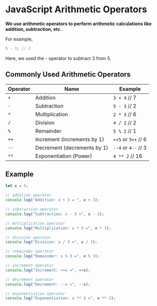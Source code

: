 # JavaScript Arithmetic Operators

**We use arithmetic operators to perform arithmetic calculations like addition, subtraction, etc.**

For example,

```js
5 - 3; // 2
```

Here, we used the - operator to subtract 3 from 5.

## Commonly Used Arithmetic Operators

| Operator | Name                        | Example             |
| -------- | --------------------------- | ------------------- |
| `+`      | Addition                    | `3 + 4` // 7        |
| `-`      | Subtraction                 | `5 - 3` // 2        |
| `*`      | Multiplication              | `2 * 3` // 6        |
| `/`      | Division                    | `4 / 2` // 2        |
| `%`      | Remainder                   | `5 % 2` // 1        |
| `++`     | Increment (increments by 1) | `++5` or `5++` // 6 |
| `--`     | Decrement (decrements by 1) | `--4` or `4--` // 3 |
| `**`     | Exponentiation (Power)      | `4 ** 2` // 16      |

## **Example**

```js
let x = 5;

// addition operator
console.log("Addition: x + 3 = ", x + 3);

// subtraction operator
console.log("Subtraction: x - 3 =", x - 3);

// multiplication operator
console.log("Multiplication: x * 3 =", x * 3);

// division operator
console.log("Division: x / 3 =", x / 3);

// remainder operator
console.log("Remainder: x % 3 =", x % 3);

// increment operator
console.log("Increment: ++x =", ++x);

// decrement operator
console.log("Decrement: --x =", --x);

// exponentiation operator
console.log("Exponentiation: x ** 3 =", x ** 3);
```
